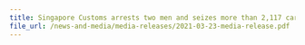 ```yaml
---
title: Singapore Customs arrests two men and seizes more than 2,117 cartons of duty-unpaid cigarettes
file_url: /news-and-media/media-releases/2021-03-23-media-release.pdf
---
```

